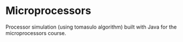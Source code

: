# Microprocessors
Processor simulation (using tomasulo algorithm) built with Java for the microprocessors course.
